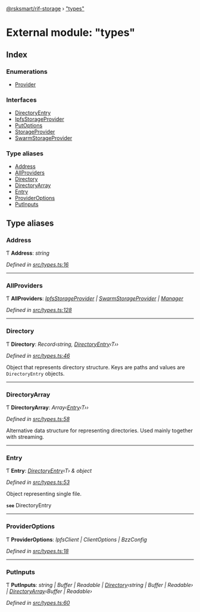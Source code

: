 [@rsksmart/rif-storage](../README.md) › ["types"](_types_.md)

# External module: "types"

## Index

### Enumerations

* [Provider](../enums/_types_.provider.md)

### Interfaces

* [DirectoryEntry](../interfaces/_types_.directoryentry.md)
* [IpfsStorageProvider](../interfaces/_types_.ipfsstorageprovider.md)
* [PutOptions](../interfaces/_types_.putoptions.md)
* [StorageProvider](../interfaces/_types_.storageprovider.md)
* [SwarmStorageProvider](../interfaces/_types_.swarmstorageprovider.md)

### Type aliases

* [Address](_types_.md#address)
* [AllProviders](_types_.md#allproviders)
* [Directory](_types_.md#directory)
* [DirectoryArray](_types_.md#directoryarray)
* [Entry](_types_.md#entry)
* [ProviderOptions](_types_.md#provideroptions)
* [PutInputs](_types_.md#putinputs)

## Type aliases

###  Address

Ƭ **Address**: *string*

*Defined in [src/types.ts:16](https://github.com/rsksmart/rds-libjs/blob/b42e838/src/types.ts#L16)*

___

###  AllProviders

Ƭ **AllProviders**: *[IpfsStorageProvider](../interfaces/_types_.ipfsstorageprovider.md) | [SwarmStorageProvider](../interfaces/_types_.swarmstorageprovider.md) | [Manager](../classes/_manager_.manager.md)*

*Defined in [src/types.ts:128](https://github.com/rsksmart/rds-libjs/blob/b42e838/src/types.ts#L128)*

___

###  Directory

Ƭ **Directory**: *Record‹string, [DirectoryEntry](../interfaces/_types_.directoryentry.md)‹T››*

*Defined in [src/types.ts:46](https://github.com/rsksmart/rds-libjs/blob/b42e838/src/types.ts#L46)*

Object that represents directory structure.
Keys are paths and values are `DirectoryEntry` objects.

___

###  DirectoryArray

Ƭ **DirectoryArray**: *Array‹[Entry](_types_.md#entry)‹T››*

*Defined in [src/types.ts:58](https://github.com/rsksmart/rds-libjs/blob/b42e838/src/types.ts#L58)*

Alternative data structure for representing directories. Used mainly together with streaming.

___

###  Entry

Ƭ **Entry**: *[DirectoryEntry](../interfaces/_types_.directoryentry.md)‹T› & object*

*Defined in [src/types.ts:53](https://github.com/rsksmart/rds-libjs/blob/b42e838/src/types.ts#L53)*

Object representing single file.

**`see`** DirectoryEntry

___

###  ProviderOptions

Ƭ **ProviderOptions**: *IpfsClient | ClientOptions | BzzConfig*

*Defined in [src/types.ts:18](https://github.com/rsksmart/rds-libjs/blob/b42e838/src/types.ts#L18)*

___

###  PutInputs

Ƭ **PutInputs**: *string | Buffer | Readable | [Directory](_types_.md#directory)‹string | Buffer | Readable› | [DirectoryArray](_types_.md#directoryarray)‹Buffer | Readable›*

*Defined in [src/types.ts:60](https://github.com/rsksmart/rds-libjs/blob/b42e838/src/types.ts#L60)*
